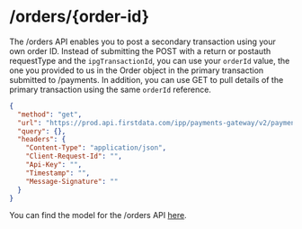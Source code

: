 # /orders/{order-id}

The /orders API enables you to post a secondary transaction using your own order ID. Instead of submitting the POST with a return or postauth requestType and the `ipgTransactionId`, you can use your `orderId` value, the one you provided to us in the Order object in the primary transaction submitted to /payments. In addition, you can use GET to pull details of the primary transaction using the same `orderId` reference.

```json
{
  "method": "get",
  "url": "https://prod.api.firstdata.com/ipp/payments-gateway/v2/payments/IPG001001001",
  "query": {},
  "headers": {
    "Content-Type": "application/json",
    "Client-Request-Id": "",
    "Api-Key": "",
    "Timestamp": "",
    "Message-Signature": ""
  }
}
```

You can find the model for the /orders API [here](https://docs.fiserv.com/docs/payments/reference/Payments.v1.yaml/paths/~1orders~1%7Border-id%7D/post).